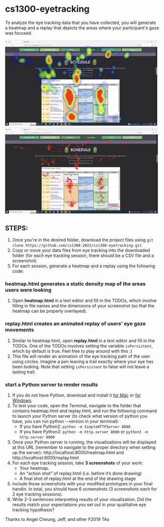 # cs1300-eyetracking

To analyze the eye tracking data that you have collected, you will generate a heatmap and a replay that depicts the areas where your participant's gaze was focused. 

<img src="example_heatmap.png" width="500"><img src="example_replay.png" width="500">

## STEPS:
<!-- 1. If you don't have Git installed, make sure to [download it here](https://git-scm.com/downloads) and install it. 
2. Open Terminal (on Mac) or PowerShell (on Windows) and navigate to the desired folder you are using for course materials. If you’re not familiar with navigating to folders in Terminal/PowerShell, there’s a guide [here](https://docs.google.com/document/d/1Kp-R4iFiPzGp0NMpGH_eTQyKt6Ptq20GrtnsBJ8S2SM/edit?usp=sharing) -->
1. Once you're in the desired folder, download the project files using `git clone https://github.com/cs1300-2022/cs1300-eyetracking.git`
2. Copy or move your data files from eye tracking into the downloaded folder (for each eye tracking session, there should be a CSV file and a screenshot)
3. For each session, generate a heatmap and a replay using the following code:

### heatmap.html generates a static density map of the areas users were looking
1. Open **heatmap.html** in a text editor and fill in the TODOs, which involve filling in file names and the dimensions of your screenshot (so that the heatmap can be properly overlayed).
### replay.html creates an animated replay of users' eye gaze movements
1. Similar to heatmap.html, open **replay.html** in a text editor and fill in the TODOs. One of the TODOs involves setting the variable `isPersistent`, which by default is true. Feel free to play around with this :) 
2. This file will render an animation of the eye tracking path of the user using circles. Imagine a pen leaving a trail exactly where your eye has been looking. Note that setting `isPersistent` to false will not leave a lasting trail. 

### start a Python server to render results
1. If you do not have Python, download and install it [for Mac](https://www.python.org/ftp/python/3.6.3/python-3.6.3-macosx10.6.pkg) or [for Windows](https://www.python.org/downloads/release/python-363/).
2. To test your code, open the Terminal, navigate to the folder that contains heatmap.html and replay.html, and run the following command to launch your Python server (to check what version of python you have, you can run python --version in your terminal):
    - If you have Python2: `python -m SimpleHTTPServer 8000`
    - If you have Python3: `python -m http.server 8000` or `python3 -m http.server 8000`
3. Once your Python server is running, the visualizations will be displayed at this URL
(remember to navigate to the proper directory when setting up the server):
http://localhost:8000/heatmap.html and http://localhost:8000/replay.html
4. For _each_ eye tracking session, take **3 screenshots** of your work:
    - Your heatmap.
    - An “action shot” of replay.html (i.e. before it’s done drawing)
    - A final shot of replay.html at the end of the drawing stage
5. Include those screenshots with your modified prototypes in your final handin. In
total, you should have 6 screenshots (3 screenshots each for 2 eye tracking sessions).
6. Write 2-3 sentences interpreting results of your visualization. Did the results match
your expectations you set out in your qualitative eye tracking hypothesis?



Thanks to Angel Cheung, Jeff, and other F2019 TAs 
